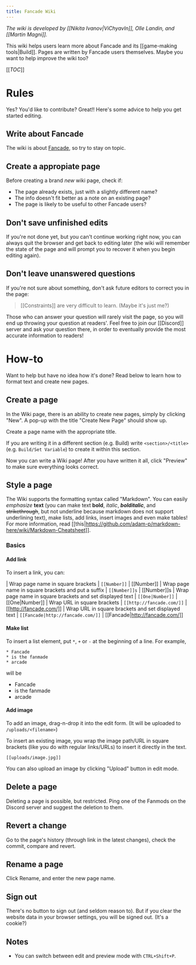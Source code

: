 ```yaml
---
title: Fancade Wiki
---
```


*The wiki is developed by [[Nikita Ivanov|ViChyavIn]], Olle Landin, and [[Martin Magni]].*

This wiki helps users learn more about Fancade and its [[game-making tools|Build]]. Pages are written by Fancade users themselves. Maybe you want to help improve the wiki too?

[[_TOC_]]

# Rules

Yes? You'd like to contribute? Great!! Here's some advice to help you get started editing.

## Write about Fancade

The wiki is about [Fancade](https://fancade.com), so try to stay on topic.

## Create a appropiate page

Before creating a brand *new* wiki page, check if:

* The page already exists, just with a slightly different name?
* The info doesn't fit better as a note on an existing page?
* The page is likely to be useful to other Fancade users?

## Don't save unfinished edits

If you're not done yet, but you can't continue working right now, you can always quit the browser and get back to editing later (the wiki will remember the state of the page and will prompt you to recover it when you begin editing again).

## Don't leave unanswered questions

If you're not sure about something, don't ask future editors to correct you in the page:

<blockquote>
[[Constraints]] are very difficult to learn. (Maybe it's just me?)
</blockquote>

Those who can answer your question will rarely visit the page, so you will end up throwing your question at readers'. Feel free to join our [[Discord]] server and ask your question there, in order to eventually provide the most accurate information to readers!

# How-to

Want to help but have no idea how it's done? Read below to learn how to format text and create new pages.

## Create a page

In the Wiki page, there is an ability to create new pages, simply by clicking "New". A pop-up with the title "Create New Page" should show up.

Create a page name with the appropriate title.

If you are writing it in a different section (e.g. Build) write `<section>/<title>` (e.g. `Build/Set Variable`) to create it within this section.

Now you can write a Wiki page! After you have written it all, click "Preview" to make sure everything looks correct.

## Style a page

The Wiki supports the formatting syntax called "Markdown". You can easily *emphasize* **text** (you can make text **bold**, *italic*, ***bolditalic***, and ~~strikethrough~~, but not underline because markdown does not support underlining text), make lists, add links, insert images and even make tables! For more information, read [[this|https://github.com/adam-p/markdown-here/wiki/Markdown-Cheatsheet]].

### Basics

#### Add link

To insert a link, you can:

| Wrap page name in square brackets | `[[Number]]` | [[Number]]
| Wrap page name in square brackets and put a suffix | `[[Number]]s` | [[Number]]s
| Wrap page name in square brackets and set displayed text | `[[One|Number]]` | [[One|Number]]
| Wrap URL in square brackets | `[[http://fancade.com/]]` | [[http://fancade.com/]]
| Wrap URL in square brackets and set displayed text | `[[Fancade|http://fancade.com/]]` | [[Fancade|http://fancade.com/]]

#### Make list

To insert a list element, put `*`, `+` or `-` at the beginning of a line. For example,

```
* Fancade
* is the fanmade
* arcade
```
will be

* Fancade
* is the fanmade
* arcade

#### Add image

To add an image, drag-n-drop it into the edit form. (It will be uploaded to `/uploads/<filename>`)

To insert an existing image, you wrap the image path/URL in square brackets (like you do with regular links/URLs) to insert it directly in the text.

```[[uploads/image.jpg]]```

You can also upload an image by clicking "Upload" button in edit mode.

## Delete a page

Deleting a page is possible, but restricted. Ping one of the Fanmods on the Discord server and suggest the deletion to them.

## Revert a change

Go to the page's history (through link in the latest changes), check the commit, compare and revert.

## Rename a page
Click Rename, and enter the new page name.

## Sign out

There's no button to sign out (and seldom reason to). But if you clear the website data in your browser settings, you will be signed out. (It's a cookie?)

## Notes

* You can switch between edit and preview mode with `CTRL+Shift+P`.

